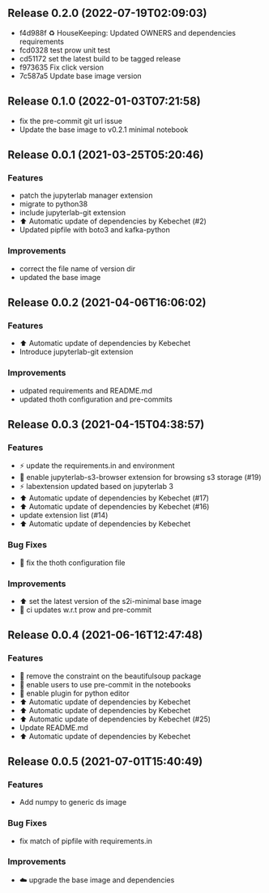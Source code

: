 
## Release 0.2.0 (2022-07-19T02:09:03)
* f4d988f :recycle: HouseKeeping: Updated OWNERS and dependencies requirements
* fcd0328 test prow unit test
* cd51172 set the latest build to be tagged release
* f973635 Fix click version
* 7c587a5 Update base image version

## Release 0.1.0 (2022-01-03T07:21:58)
* fix the pre-commit git url issue
* Update the base image to v0.2.1 minimal notebook

## Release 0.0.1 (2021-03-25T05:20:46)
### Features
* patch the jupyterlab manager extension
* migrate to python38
* include jupyterlab-git extension
* :arrow_up: Automatic update of dependencies by Kebechet (#2)
* Updated pipfile with boto3 and kafka-python
### Improvements
* correct the file name of version dir
* updated the base image

## Release 0.0.2 (2021-04-06T16:06:02)
### Features
* :arrow_up: Automatic update of dependencies by Kebechet
* Introduce jupyterlab-git extension
### Improvements
* udpated requirements and README.md
* updated thoth configuration and pre-commits

## Release 0.0.3 (2021-04-15T04:38:57)
### Features
* :zap: update the requirements.in and environment
* :whale: enable jupyterlab-s3-browser extension for browsing s3 storage (#19)
* :zap: labextension updated based on jupyterlab 3
* :arrow_up: Automatic update of dependencies by Kebechet (#17)
* :arrow_up: Automatic update of dependencies by Kebechet (#16)
* update extension list (#14)
* :arrow_up: Automatic update of dependencies by Kebechet
### Bug Fixes
* :construction_worker: fix the thoth configuration file
### Improvements
* :arrow_up: set the latest version of the s2i-minimal base image
* :robot: ci updates w.r.t prow and pre-commit

## Release 0.0.4 (2021-06-16T12:47:48)
### Features
* :whale: remove the constraint on the beautifulsoup package
* :panda_face: enable users to use pre-commit in the notebooks
* :turtle: enable plugin for python editor
* :arrow_up: Automatic update of dependencies by Kebechet
* :arrow_up: Automatic update of dependencies by Kebechet
* :arrow_up: Automatic update of dependencies by Kebechet (#25)
* Update README.md
* :arrow_up: Automatic update of dependencies by Kebechet

## Release 0.0.5 (2021-07-01T15:40:49)
### Features
* Add numpy to generic ds image
### Bug Fixes
* fix match of pipfile with requirements.in
### Improvements
* :cloud: upgrade the base image and dependencies

